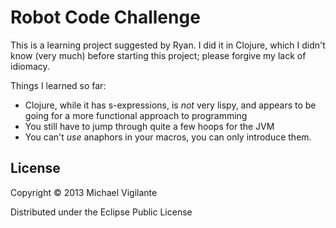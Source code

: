Robot Code Challenge
====================

This is a learning project suggested by Ryan. I did it in Clojure, which I
didn't know (very much) before starting this project; please forgive my lack
of idiomacy.

Things I learned so far:
* Clojure, while it has s-expressions, is _not_ very lispy, and appears to be going for a more functional approach to programming
* You still have to jump through quite a few hoops for the JVM
* You can't _use_ anaphors in your macros, you can only introduce them.

## License

Copyright © 2013 Michael Vigilante

Distributed under the Eclipse Public License
